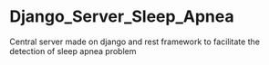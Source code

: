 # Django_Server_Sleep_Apnea
Central server made on django and rest framework to facilitate the detection of sleep apnea problem
